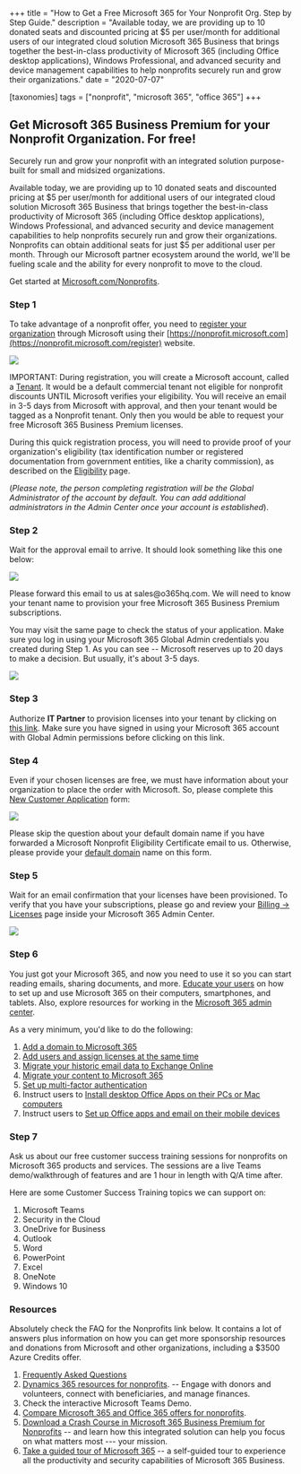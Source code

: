 +++
title = "How to Get a Free Microsoft 365 for Your Nonprofit Org. Step by Step Guide."
description = "Available today, we are providing up to 10 donated seats and discounted pricing at $5 per user/month for additional users of our integrated cloud solution Microsoft 365 Business that brings together the best-in-class productivity of Microsoft 365 (including Office desktop applications), Windows Professional, and advanced security and device management capabilities to help nonprofits securely run and grow their organizations."
date = "2020-07-07"

[taxonomies]
tags = ["nonprofit", "microsoft 365", "office 365"]
+++

## Get Microsoft 365 Business Premium for your Nonprofit Organization. For free!

Securely run and grow your nonprofit with an integrated solution
purpose-built for small and midsized organizations.

Available today, we are providing up to 10 donated seats and discounted
pricing at \$5 per user/month for additional users of our integrated
cloud solution Microsoft 365 Business that brings together the
best-in-class productivity of Microsoft 365 (including Office desktop
applications), Windows Professional, and advanced security and device
management capabilities to help nonprofits securely run and grow their
organizations. Nonprofits can obtain additional seats for just \$5 per
additional user per month. Through our Microsoft partner ecosystem
around the world, we'll be fueling scale and the ability for every
nonprofit to move to the cloud.

Get started at
[Microsoft.com/Nonprofits](https://www.microsoft.com/en-us/Nonprofits).

### Step 1

To take advantage of a nonprofit offer, you need to [register your
organization](https://nonprofit.microsoft.com/register) through
Microsoft using their
[https://nonprofit.microsoft.com](https://nonprofit.microsoft.com/register)
website.

![](https://o365hq.com/images/781.png)

IMPORTANT: During registration, you will create a Microsoft account,
called a
[Tenant](https://o365hq.com/faq/what-is-office-365-or-azure-ad-tenant).
It would be a default commercial tenant not eligible for nonprofit
discounts UNTIL Microsoft verifies your eligibility. You will receive an
email in 3-5 days from Microsoft with approval, and then your tenant
would be tagged as a Nonprofit tenant. Only then you would be able to
request your free Microsoft 365 Business Premium licenses.

During this quick registration process, you will need to provide proof
of your organization's eligibility (tax identification number or
registered documentation from government entities, like a charity
commission), as described on the
[Eligibility](https://www.microsoft.com/en-us/nonprofits/eligibility?activetab=pivot1%3aprimaryr4)
page.

(*Please note, the person completing registration will be the Global
Administrator of the account by default. You can add additional
administrators in the Admin Center once your account is established*).

### Step 2

Wait for the approval email to arrive. It should look something like
this one below:

![](https://o365hq.com/images/779.png)

Please forward this email to us at sales\@o365hq.com. We will need to
know your tenant name to provision your free Microsoft 365 Business
Premium subscriptions.

You may visit the same page to check the status of your application.
Make sure you log in using your Microsoft 365 Global Admin credentials you
created during Step 1. As you can see -- Microsoft reserves up to 20
days to make a decision. But usually, it's about 3-5 days.

![](https://o365hq.com/images/780.png)

### Step 3

Authorize **IT Partner** to provision licenses into your tenant by
clicking on [this
link](https://admin.microsoft.com/Adminportal/Home?invType=IndirectResellerRelationship&partnerId=4ed6ea8d-6f86-411d-b7e0-37401bdb9b68&msppId=4100178&indirectCSPId=d5c77776-8b4c-4ceb-81da-566aba9c59c5&DAP=true#/BillingAccounts/partner-invitation).
Make sure you have signed in using your Microsoft 365 account with Global
Admin permissions before clicking on this link.

### Step 4

Even if your chosen licenses are free, we must have information about your
organization to place the order with Microsoft. So, please complete this
[New Customer Application](https://forms.office.com/Pages/ResponsePage.aspx?id=jerWToZvHUG34DdAG9ubaGbNn0XlEsdGmwZuhYBTb1tUQkMwMzdVSDdZOUgzQUgzWTVPQUVMMzFZNi4u)
form:

[![](https://o365hq.com/img/msforms.png)](https://forms.office.com/Pages/ResponsePage.aspx?id=jerWToZvHUG34DdAG9ubaGbNn0XlEsdGmwZuhYBTb1tUQkMwMzdVSDdZOUgzQUgzWTVPQUVMMzFZNi4u)

Please skip the question about your default domain name if you have
forwarded a Microsoft Nonprofit Eligibility Certificate email to us.
Otherwise, please provide your [default
domain](https://o365hq.com/faq/how-to-find-our-your-office-365-default-domain-name)
name on this form.

### Step 5

Wait for an email confirmation that your licenses have been provisioned.
To verify that you have your subscriptions, please go and review your
[Billing -\>
Licenses](https://admin.microsoft.com/Adminportal/Home?source=applauncher#/licenses)
page inside your Microsoft 365 Admin Center.

![](https://o365hq.com/images/788.png)

### Step 6

You just got your Microsoft 365, and now you need to use it so you can
start reading emails, sharing documents, and more. [Educate your
users](https://docs.microsoft.com/en-us/microsoft-365/admin/admin-overview/get-started-with-office-365)
on how to set up and use Microsoft 365 on their computers, smartphones,
and tablets. Also, explore resources for working in the [Microsoft 365
admin center](https://docs.microsoft.com/en-us/microsoft-365/admin/).

As a very minimum, you'd like to do the following:

1.  [Add a domain to Microsoft
    365](https://docs.microsoft.com/en-us/microsoft-365/admin/setup/add-domain?view=o365-worldwide)
2.  [Add users and assign licenses at the same
    time](https://docs.microsoft.com/en-us/microsoft-365/admin/add-users/add-users?view=o365-worldwide)
3.  [Migrate your historic email data to Exchange
    Online](https://docs.microsoft.com/en-us/exchange/mailbox-migration/mailbox-migration)
4.  [Migrate your content to Microsoft
    365](https://docs.microsoft.com/en-us/sharepointmigration/migrate-to-sharepoint-online)
5.  [Set up multi-factor
    authentication](https://docs.microsoft.com/en-us/microsoft-365/admin/security-and-compliance/set-up-multi-factor-authentication?view=o365-worldwide)
6.  Instruct users to [Install desktop Office Apps on their PCs or Mac
    computers](https://support.microsoft.com/en-us/office/download-and-install-or-reinstall-microsoft-365-or-office-2019-on-a-pc-or-mac-4414eaaf-0478-48be-9c42-23adc4716658)
7.  Instruct users to [Set up Office apps and email on their mobile
    devices](https://support.microsoft.com/en-us/office/set-up-office-apps-and-email-on-a-mobile-device-7dabb6cb-0046-40b6-81fe-767e0b1f014f)

### Step 7

Ask us about our free customer success training sessions for nonprofits
on Microsoft 365 products and services. The sessions are a live Teams
demo/walkthrough of features and are 1 hour in length with Q/A time
after.

Here are some Customer Success Training topics we can support on:

1.  Microsoft Teams
2.  Security in the Cloud
3.  OneDrive for Business
4.  Outlook
5.  Word
6.  PowerPoint
7.  Excel
8.  OneNote
9.  Windows 10

### Resources

Absolutely check the FAQ for the Nonprofits link below. It contains a
lot of answers plus information on how you can get more sponsorship
resources and donations from Microsoft and other organizations,
including a \$3500 Azure Credits offer. 

1.  [Frequently Asked
    Questions](https://www.microsoft.com/en-us/nonprofits/faq)
2.  [Dynamics 365 resources for
    nonprofits](https://www.microsoft.com/en-us/nonprofits/dynamics-365?activetab=pivot1:primaryr3).
    -- Engage with donors and volunteers, connect with beneficiaries,
    and manage finances.
3.  Check the interactive Microsoft Teams Demo.
4.  [Compare Microsoft 365 and Office 365 offers for
    nonprofits](https://www.microsoft.com/en-us/microsoft-365/nonprofit/office-365-nonprofit-plans-and-pricing).
5.  [Download a Crash Course in Microsoft 365 Business Premium for
    Nonprofits](https://aka.ms/Crash_Course_Microsoft_365_Nonprofit_eBook)
    -- and learn how this integrated solution can help you focus on what
    matters most --- your mission.
6.  [Take a guided tour of Microsoft
    365](https://www.microsoft.com/en-us/nonprofits/microsoft-365) -- a
    self-guided tour to experience all the productivity and security
    capabilities of Microsoft 365 Business.
